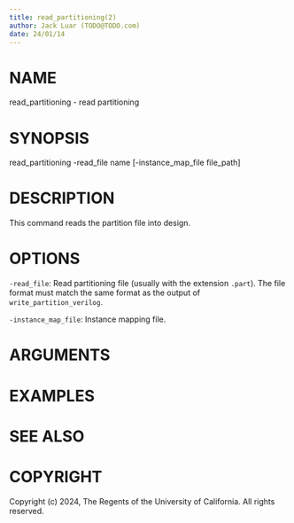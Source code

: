 ```yaml
---
title: read_partitioning(2)
author: Jack Luar (TODO@TODO.com)
date: 24/01/14
---
```


# NAME

read_partitioning - read partitioning

# SYNOPSIS

read_partitioning
    -read_file name
    [-instance_map_file file_path]


# DESCRIPTION

This command reads the partition file into design.

# OPTIONS

`-read_file`:  Read partitioning file (usually with the extension `.part`). The file format must match the same format as the output of `write_partition_verilog`.

`-instance_map_file`:  Instance mapping file.

# ARGUMENTS

# EXAMPLES

# SEE ALSO

# COPYRIGHT

Copyright (c) 2024, The Regents of the University of California. All rights reserved.
